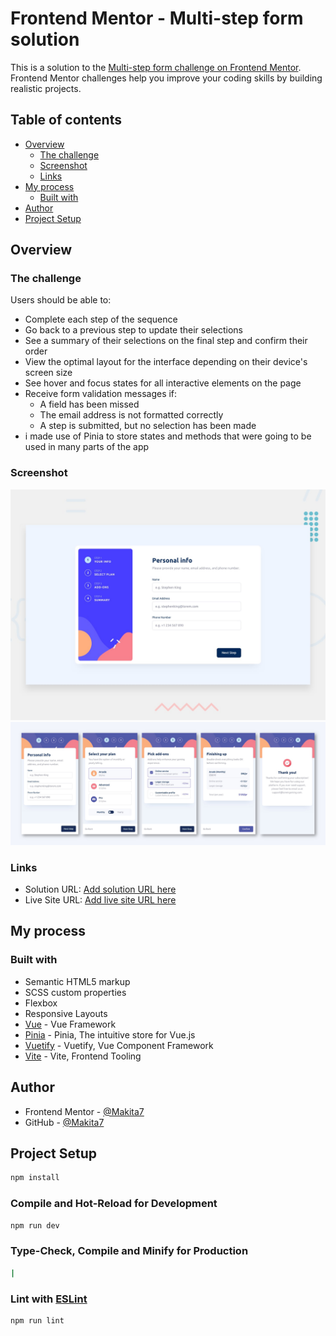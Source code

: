 # Frontend Mentor - Multi-step form solution

This is a solution to the [Multi-step form challenge on Frontend Mentor](https://www.frontendmentor.io/challenges/multistep-form-YVAnSdqQBJ). Frontend Mentor challenges help you improve your coding skills by building realistic projects.

## Table of contents

- [Overview](#overview)
  - [The challenge](#the-challenge)
  - [Screenshot](#screenshot)
  - [Links](#links)
- [My process](#my-process)
  - [Built with](#built-with)
- [Author](#author)
- [Project Setup](#project-setup)

## Overview

### The challenge

Users should be able to:

- Complete each step of the sequence
- Go back to a previous step to update their selections
- See a summary of their selections on the final step and confirm their order
- View the optimal layout for the interface depending on their device's screen size
- See hover and focus states for all interactive elements on the page
- Receive form validation messages if:
  - A field has been missed
  - The email address is not formatted correctly
  - A step is submitted, but no selection has been made
- i made use of Pinia to store states and methods that were going to be used in many parts of the app

### Screenshot

![](./desktop-preview.jpg)
![](./cell-preview.jpg)

### Links

- Solution URL: [Add solution URL here](https://www.frontendmentor.io/solutions/step-form---vue-1Q4H0dwHpM)
- Live Site URL: [Add live site URL here](https://makita7.github.io/stepForm/)

## My process

### Built with

- Semantic HTML5 markup
- SCSS custom properties
- Flexbox
- Responsive Layouts
- [Vue](https://vuejs.org/) - Vue Framework
- [Pinia](https://pinia.vuejs.org/) - Pinia, The intuitive store for Vue.js
- [Vuetify](https://vuetifyjs.com/en/) - Vuetify, Vue Component Framework
- [Vite](https://vitejs.dev/) - Vite, Frontend Tooling


## Author

- Frontend Mentor - [@Makita7](https://www.frontendmentor.io/profile/Makita7)
- GitHub - [@Makita7](https://github.com/Makita7)


## Project Setup

```sh
npm install
```

### Compile and Hot-Reload for Development

```sh
npm run dev
```

### Type-Check, Compile and Minify for Production

```sh
|
```

### Lint with [ESLint](https://eslint.org/)

```sh
npm run lint
```
